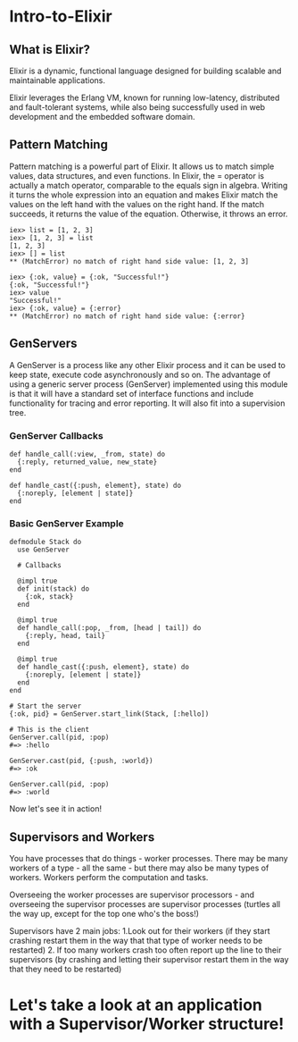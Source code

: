 # Intro-to-Elixir

## What is Elixir?
Elixir is a dynamic, functional language designed for building scalable and maintainable applications.

Elixir leverages the Erlang VM, known for running low-latency, distributed and fault-tolerant systems, while also being successfully used in web development and the embedded software domain.

## Pattern Matching
Pattern matching is a powerful part of Elixir. It allows us to match simple values, data structures, and even functions. In Elixir, the = operator is actually a match operator, comparable to the equals sign in algebra. Writing it turns the whole expression into an equation and makes Elixir match the values on the left hand with the values on the right hand. If the match succeeds, it returns the value of the equation. Otherwise, it throws an error. 

```
iex> list = [1, 2, 3]
iex> [1, 2, 3] = list
[1, 2, 3]
iex> [] = list
** (MatchError) no match of right hand side value: [1, 2, 3]

iex> {:ok, value} = {:ok, "Successful!"}
{:ok, "Successful!"}
iex> value
"Successful!"
iex> {:ok, value} = {:error}
** (MatchError) no match of right hand side value: {:error}
```

## GenServers
A GenServer is a process like any other Elixir process and it can be used to keep state, execute code asynchronously and so on. The advantage of using a generic server process (GenServer) implemented using this module is that it will have a standard set of interface functions and include functionality for tracing and error reporting. It will also fit into a supervision tree.

### GenServer Callbacks
```
def handle_call(:view, _from, state) do
  {:reply, returned_value, new_state}
end
```

```
def handle_cast({:push, element}, state) do
  {:noreply, [element | state]}
end
```
### Basic GenServer Example

```
defmodule Stack do
  use GenServer

  # Callbacks

  @impl true
  def init(stack) do
    {:ok, stack}
  end

  @impl true
  def handle_call(:pop, _from, [head | tail]) do
    {:reply, head, tail}
  end

  @impl true
  def handle_cast({:push, element}, state) do
    {:noreply, [element | state]}
  end
end

# Start the server
{:ok, pid} = GenServer.start_link(Stack, [:hello])

# This is the client
GenServer.call(pid, :pop)
#=> :hello

GenServer.cast(pid, {:push, :world})
#=> :ok

GenServer.call(pid, :pop)
#=> :world
```

Now let's see it in action!

## Supervisors and Workers
You have processes that do things - worker processes. There may be many workers of a type - all the same - but there may also be many types of workers. Workers perform the computation and tasks.

Overseeing the worker processes are supervisor processors - and overseeing the supervisor processes are supervisor processes (turtles all the way up, except for the top one who's the boss!)

Supervisors have 2 main jobs:
1.Look out for their workers (if they start crashing restart them in the way that that type of worker needs to be restarted)
2. If too many workers crash too often report up the line to their supervisors (by crashing and letting their supervisor restart them in the way that they need to be restarted)

# Let's take a look at an application with a Supervisor/Worker structure!
